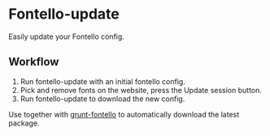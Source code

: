 # Fontello-update

Easily update your Fontello config.

## Workflow

1. Run fontello-update with an initial fontello config.
2. Pick and remove fonts on the website, press the Update session button.
3. Run fontello-update to download the new config.

Use together with [grunt-fontello](https://www.npmjs.org/package/grunt-fontello) to automatically download the latest package.
